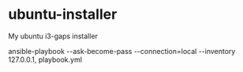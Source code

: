 # ubuntu-installer
My ubuntu i3-gaps installer

ansible-playbook --ask-become-pass --connection=local --inventory 127.0.0.1, playbook.yml
